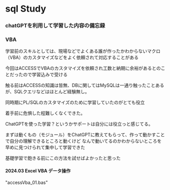 # sql Study
### chatGPTを利用して学習した内容の備忘録
### VBA
  学習前のスキルとしては、現場などでよくある誰が作ったかわからないマクロ（VBA）のカスタマイズなどをよく依頼されて対応することがある
  
  今回はACCESSでVBAのカスタマイズを依頼され工数と納期に余裕があるとのことだったので学習込みで受ける
  
  触る前はACCESSの知識は皆無、DBに関してはMySQLは一通り触ったことあるが、SQLクエリなどはほとんど経験無し。
  
  同時期にPL/SQLのカスタマイズのために学習していたのがとても役立
  
  着手前に危惧した程難しくなくできた。
  
  ChatGPTを使った学習？というかサポートは自分には役立っと感じてる。
  
  まずは動くもの（モジュール）をChatGPTに教えてもらって、作って動かすことで自分の理解できるところと動くけど
  なんで動いてるのかわからないところを早めに見つけられて集中して学習できた
  
  基礎学習で飽きる前にこの方法を試せばよかったと思った

#### 2024.03 Excel VBA データ操作

  "accessVba_01.bas"
